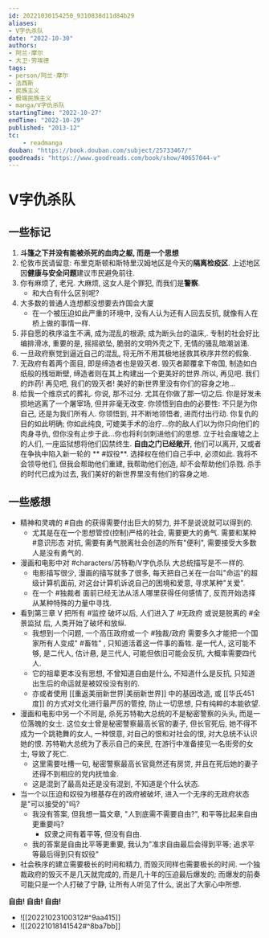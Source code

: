 ```yaml
---
id: 20221030154250_9310838d11d84b29
aliases:
- V字仇杀队
date: "2022-10-30"
authors:
- 阿兰·摩尔
- 大卫·劳埃德
tags:
- person/阿兰·摩尔
- 法西斯
- 民族主义
- 极端民族主义
- manga/V字仇杀队
startingTime: "2022-10-27"
endTime: "2022-10-29"
published: "2013-12"
tc:
    - readmanga
douban: "https://book.douban.com/subject/25733467/"
goodreads: "https://www.goodreads.com/book/show/40657044-v"
---
```


# V字仇杀队

## 一些标记

1. **斗篷之下并没有能被杀死的血肉之躯, 而是一个思想**
2. 伦敦市民请留意: 布里克斯顿和斯特里汉姆地区是今天的**隔离检疫区**. 上述地区因**健康与安全问题**建议市民避免前往.
3. 你有麻烦了, 老兄. 大麻烦, 这女人是个罪犯, 而我们是**警察**.
    * 和大白有什么区别呢? 
4. 大多数的普通人连想都没想要去炸国会大厦
    * 在一个被压迫如此严重的环境中, 没有人认为还有人回去反抗, 就像有人在桥上做的事情一样.
5. 非自愿的秩序溢生不满, 成为混乱的根源; 成为断头台的温床,. 专制的社会好比编排滑冰, 重要的是, 摇摇欲坠, 脆弱的文明外壳之下, 无情的骚乱暗潮汹涌.
6. 一旦政府察觉到逼近自己的混乱, 将无所不用其极地拯救其秩序井然的假象.
7. 无政府有着两个面目, 即是缔造者也是毁灭者. 毁灭者颠覆拿下帝国, 制造如白纸般的残垣断壁, 缔造者则在其上构建出一个更美好的世界.所以, 再见吧. 我们的炸药! 再见吧, 我们的毁灭者! 美好的新世界里没有你们的容身之地...
8. 给我一个维京式的葬礼. 你说, 那不过分. 尤其在你做了那一切之后. 你是好发未损地逃离了一个屠宰场, 但并非毫无改变. 你领悟到自由的必要性: 不只是为你自己, 还是为我们所有人. 你领悟到, 并不断地领悟者, 进而付出行动. 你复仇的目的如此明确; 你如此纯良, 可媲美手术的治疗...你的敌人们以为你只向他们的肉身寻仇, 但你没有止步于此...你也将利剑刺进他们的思想. 立于社会废墟之上的人们, 一座监狱想将他们囚禁终生. **自由之门已经敞开**, 他们可以离开, 又或者在争执中陷入新一轮的 ** #奴役**. 选择权在他们自己手中, 必须如此. 我将不会领导他们, 但我会帮助他们重建, 我帮助他们创造, 却不会帮助他们杀戮. 杀手的时代已成为过去, 我们美好的新世界里没有他们的容身之地.

## 一些感想

* 精神和灵魂的 #自由 的获得需要付出巨大的努力, 并不是说说就可以得到的.
    * 尤其是在在一个思想管控(控制)严格的社会, 需要更大的勇气. 需要和某种 #意识形态 对抗, 需要有勇气脱离社会创造的所有"便利", 需要接受大多数人是没有勇气的.
* 漫画和电影中对 #characters/苏特勒/V字仇杀队 大总统描写是不一样的.
    * 电影描写很少, 漫画的描写就多了很多, 每天把自己关在一台叫"命运"的超级计算机面前, 对这台计算机诉说自己的困境和爱意, 寻求某种"关爱".
    * 在一个 #独裁者 面前已经无法从活人哪里获得任何感情了, 反而开始选择从某种特殊的力量中寻找.
* 看到第三章 V 把所有 #监控 破坏以后, 人们进入了 #无政府 或说是脱离的 #全景监狱 后, 人类开始了破坏和放纵.
    * 我想到一个问题, 一个高压政府或一个 #独裁/政府 需要多久才能把一个国家所有人变成" #畜牲" , 只知道活着这一件事的畜牲. 是一代人, 这可能不够, 是二代人, 估计悬, 是三代人, 可能但依旧可能会反抗, 大概率需要四代人.
    * 它的祖辈更本没有思想, 不曾知道自由是什么, 不知道什么是反抗, 只知道出生后的命运就是被奴役没有别的.
    * 亦或者使用 [[重返美丽新世界|美丽新世界]] 中的基因改造, 或 [[华氏451度]] 的方式对文化进行最严厉的管控, 防止一切思想, 只有纯粹的本能欲望.
* 漫画和电影中另一个不同是, 杀死苏特勒大总统的不是秘密警察的头头, 而是一位落魄的女士. 这位女士曾是秘密警察最高长官的妻子, 但长官死后, 她不得不成为一个跳艳舞的女人, 一种恨意, 对自己的恨和对社会的恨, 对大总统不认识她的恨. 苏特勒大总统为了表示自己的亲民, 在游行中准备接见一名街旁的女士, 导致了死亡.
    * 这里需要吐槽一句, 秘密警察最高长官竟然还有房贷, 并且在死后她的妻子还得不到相应的党内抚恤金.
    * 这是混到了最高处还是没有混到, 不知道是个什么状态.
* 当一个以压迫和奴役为根基存在的政府被破坏, 进入一个无序的无政府状态是"可以接受的"吗? 
    * 我没有答案, 但我想一篇文章, "人到底需不需要自由?", 和平等比起来自由更重要吗?
        * 奴隶之间有着平等, 但没有自由.
    * 我的答案是自由比平等更重要,  我认为"准求自由最后会得到平等; 追求平等最后得到只有奴役"
* 社会秩序的建立需要极长的时间和精力, 而毁灭同样也需要极长的时间. 一个独裁政府的毁灭不是几天就完成的, 而是几十年的压迫最后爆发的; 而爆发的前奏可能只是一个人打破了宁静, 让所有人听见了什么, 说出了大家心中所想.

**自由! 自由! 自由!**

* ![[20221023100312#^9aa415]]
* ![[20221018141542#^8ba7bb]]